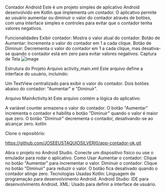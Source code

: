Contador Android
Este é um projeto simples de aplicativo Android desenvolvido em Kotlin que implementa um contador. O aplicativo permite ao usuário aumentar ou diminuir o valor do contador através de botões, com uma interface simples e controles para evitar que o contador tenha valores negativos.

Funcionalidades
Exibir contador: Mostra o valor atual do contador.
Botão de Aumentar: Incrementa o valor do contador em 1 a cada clique.
Botão de Diminuir: Decrementa o valor do contador em 1 a cada clique, mas desativa-se quando o contador está em zero para evitar valores negativos.
Captura de Tela
![image](https://github.com/user-attachments/assets/748f0571-f564-4159-924b-c4c6b65481ae)


Estrutura do Projeto
Arquivo activity_main.xml
Este arquivo define a interface do usuário, incluindo:

Um TextView centralizado para exibir o valor do contador.
Dois botões abaixo do contador: "Aumentar" e "Diminuir".

Arquivo MainActivity.kt
Este arquivo contém a lógica do aplicativo:

A variável counter armazena o valor do contador.
O botão "Aumentar" incrementa o contador e habilita o botão "Diminuir" quando o valor é maior que zero.
O botão "Diminuir" decrementa o contador, desativando-se ao alcançar zero.
kotlin

Clone o repositório:

https://github.com/JOSEEUSTAQUIOSILVERI0/app-contador-ok.git


Abra o projeto no Android Studio.
Conecte um dispositivo físico ou use o emulador para rodar o aplicativo.
Como Usar
Aumentar o contador: Clique no botão "Aumentar" para incrementar o valor.
Diminuir o contador: Clique no botão "Diminuir" para reduzir o valor. O botão fica desativado quando o contador atinge zero.
Tecnologias Usadas
Kotlin: Linguagem de programação para desenvolvimento Android.
Android Studio: IDE para desenvolvimento Android.
XML: Usado para definir a interface de usuário.

